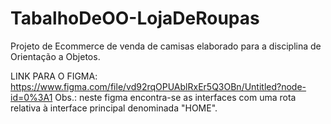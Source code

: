 # TabalhoDeOO-LojaDeRoupas
Projeto de Ecommerce de venda de camisas elaborado para a disciplina de Orientação a Objetos.

LINK PARA O FIGMA: https://www.figma.com/file/vd92rqOPUAblRxEr5Q3OBn/Untitled?node-id=0%3A1
Obs.: neste figma encontra-se as interfaces com uma rota relativa à interface principal denominada "HOME".
